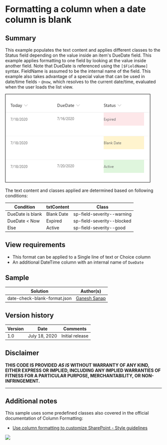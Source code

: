 # Formatting a column when a date column is blank

## Summary
This example populates the text content and applies different classes to the Status field depending on the value inside an item's DueDate field. This example applies formatting to one field by looking at the value inside another field. Note that DueDate is referenced using the `[$FieldName]` syntax. FieldName is assumed to be the internal name of the field. This example also takes advantage of a special value that can be used in date/time fields - `@now`, which resolves to the current date/time, evaluated when the user loads the list view.

![screenshot of the sample](./assets/screenshot.png)

The text content and classes applied are determined based on following conditions:

|Condition|txtContent|Class|
|---|---|---|
|DueDate is blank|Blank Date|sp-field-severity--warning|
|DueDate < Now|Expired|sp-field-severity--blocked|
|Else|Active|sp-field-severity--good|

## View requirements
- This format can be applied to a Single line of text or Choice column
- An additional DateTime column with an internal name of `DueDate`


## Sample

Solution|Author(s)
--------|---------
date-check-blank-format.json | [Ganesh Sanap](https://twitter.com/ganeshsanap20)

## Version history

Version|Date|Comments
-------|----|--------
1.0|July 18, 2020|Initial release

## Disclaimer
**THIS CODE IS PROVIDED *AS IS* WITHOUT WARRANTY OF ANY KIND, EITHER EXPRESS OR IMPLIED, INCLUDING ANY IMPLIED WARRANTIES OF FITNESS FOR A PARTICULAR PURPOSE, MERCHANTABILITY, OR NON-INFRINGEMENT.**

---

## Additional notes
This sample uses some predefined classes also covered in the official documentation of Column Formatting:

- [Use column formatting to customize SharePoint - Style guidelines](https://docs.microsoft.com/en-us/sharepoint/dev/declarative-customization/column-formatting#style-guidelines)

<img src="https://pnptelemetry.azurewebsites.net/sp-dev-list-formatting/column-samples/date-check-blank-format" />
